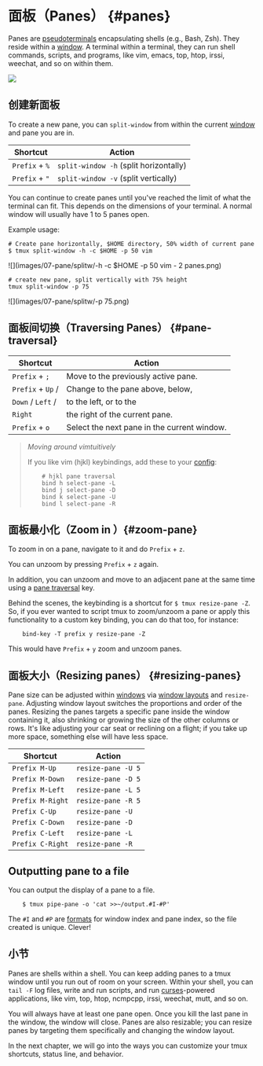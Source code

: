 # 面板（Panes） {#panes}

Panes are [pseudoterminals](https://en.wikipedia.org/wiki/Pseudoterminal) encapsulating shells (e.g., Bash, Zsh). They reside within a [window](06-window.md).
A terminal within a terminal, they can run shell commands, scripts, and programs, like vim, emacs, top, htop, irssi, weechat, and so on within them.

![](images/info/pane.png)

## 创建新面板

To create a new pane, you can `split-window` from within the current [window](#windows) and pane you are in.

| Shortcut         | Action                                             |
|------------------|----------------------------------------------------|
|`Prefix` + `%`    | `split-window -h` (split horizontally)             |
|`Prefix` + `"`    | `split-window -v` (split vertically)               |

You can continue to create panes until you've reached the limit of what the terminal can fit. This depends on the dimensions of your terminal. A normal window will usually have 1 to 5 panes open.

Example usage:

```shell
# Create pane horizontally, $HOME directory, 50% width of current pane
$ tmux split-window -h -c $HOME -p 50 vim
```

![](images/07-pane/splitw/-h -c $HOME -p 50 vim - 2 panes.png)

```shell
# create new pane, split vertically with 75% height
tmux split-window -p 75
```

![](images/07-pane/splitw/-p 75.png)



## 面板间切换（Traversing Panes） {#pane-traversal}

| Shortcut         | Action                                             |
|------------------|----------------------------------------------------|
|`Prefix` + `;`    | Move to the previously active pane.                |
|`Prefix` + `Up` / | Change to the pane above, below,                   |
|`Down` / `Left` / | to the left, or to the                             |
|`Right`           | the right of the current pane.                     |
|`Prefix` + `o`    | Select the next pane in the current window.        |

> *Moving around vimtuitively*
>
> If you like vim (hjkl) keybindings, add these to your [config](#config):
>
> ```
>     # hjkl pane traversal
>     bind h select-pane -L
>     bind j select-pane -D
>     bind k select-pane -U
>     bind l select-pane -R
> ```

## 面板最小化（Zoom in ）{#zoom-pane}

To zoom in on a pane, navigate to it and do `Prefix` + `z`.

You can unzoom by pressing `Prefix` + `z` again.

In addition, you can unzoom and move to an adjacent pane at the same time using a [pane traversal](#pane-traversal) key.

Behind the scenes, the keybinding is a shortcut for `$ tmux resize-pane -Z`. So, if you ever wanted to script tmux to zoom/unzoom a pane or apply this functionality to a custom key binding, you can do that too, for instance:

```
    bind-key -T prefix y resize-pane -Z
```
This would have `Prefix` + `y` zoom and unzoom panes.

## 面板大小（Resizing panes） {#resizing-panes}

Pane size can be adjusted within [windows](#windows) via [window layouts](#window-layouts) and `resize-pane`. Adjusting window layout switches the proportions and order of the panes. Resizing the panes targets a specific pane inside the window containing it, also shrinking or growing the size of the other columns or rows. It's like adjusting your car seat or reclining on a flight; if you take up more space, something else will have less space.

| Shortcut         | Action              |
|------------------|---------------------|
|`Prefix M-Up`     | `resize-pane -U 5`  |
|`Prefix M-Down`   | `resize-pane -D 5`  |
|`Prefix M-Left`   | `resize-pane -L 5`  |
|`Prefix M-Right`  | `resize-pane -R 5`  |
|`Prefix C-Up`     | `resize-pane -U`    |
|`Prefix C-Down`   | `resize-pane -D`    |
|`Prefix C-Left`   | `resize-pane -L`    |
|`Prefix C-Right`  | `resize-pane -R`    |

## Outputting pane to a file

You can output the display of a pane to a file.

```
    $ tmux pipe-pane -o 'cat >>~/output.#I-#P'
```
The `#I` and `#P` are [formats](#formats) for window index and pane index, so the file created is unique. Clever!

## 小节

Panes are shells within a shell. You can keep adding panes to a tmux window until you run out of room on your screen. Within your shell, you can `tail -F` log files, write and run scripts, and run [curses](https://en.wikipedia.org/wiki/Curses_(programming_library))-powered applications, like vim, top, htop, ncmpcpp, irssi, weechat, mutt, and so on.

You will always have at least one pane open. Once you kill the last pane in the window, the window will close. Panes are also resizable; you can resize panes by targeting them specifically and changing the window layout.

In the next chapter, we will go into the ways you can customize your tmux shortcuts, status line, and behavior.
